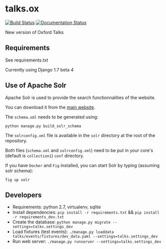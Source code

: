 talks.ox
========
[![Build Status](https://travis-ci.org/ox-it/talks.ox.svg?branch=master)](https://travis-ci.org/ox-it/talks.ox)
[![Documentation Status](https://readthedocs.org/projects/talksox/badge/?version=latest)](https://readthedocs.org/projects/talksox/?badge=latest)

New version of Oxford Talks

Requirements
------------

See requirements.txt

Currently using Django 1.7 beta 4


Use of Apache Solr
------------------

Apache Solr is used to provide the search functionnalities of the website.

You can download it from the [main website](http://lucene.apache.org/solr/).

The ``schema.xml`` needs to be generated using:
  
    python manage.py build_solr_schema

The ``solrconfig.xml`` file is available in the ``solr`` directory at the root of the repository.

Both files (``schema.xml`` and ``solrconfig.xml``) need to be put in your core's (default is ``collection1``) ``conf`` directory.

If you have ``Docker`` and ``Fig`` installed, you can start Solr by typing (assuming solr schema):

    fig up solr

Developers
----------

* Requirements: python 2.7, virtualenv, sqlite
* Install dependencies: ``pip install -r requirements.txt`` && ``pip install -r requirements_dev.txt``
* Create the database: ``python manage.py migrate --settings=talks.settings_dev``
* Load fixtures (test events): ``./manage.py loaddata talks/events/fixtures/dev_data.yaml --settings=talks.settings_dev``
* Run web server: ``./manage.py runserver --settings=talks.settings_dev``
